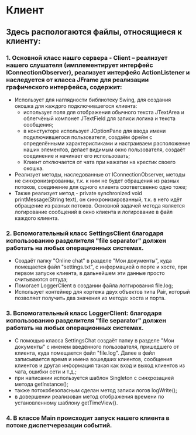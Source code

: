 # Клиент
 ## Здесь распологаются файлы, относящиеся к клиенту:
 
 ###	1. Основной класс нашго сервера - Client – реализует нашего слушателя (имплементирует интерфейс IConnectionObserver), реализует интерфейс ActionListener и наследуется от класса JFrame для реализации графического интерфейса, содержит:
 * Использует для наглядности библиотеку Swing, для создания окошка для каждого подключившегося клиента:
    - использует поля для отображения обычного текста JTextArea и облегчёный компонет JTextField для записи логина и текста сообщения;
    - в констукторе использует JOptionPane для ввода имени подключившегося пользователя, создаём фрейм с определёнными характеристиками и настраиваем расположение наших элементов, делает видимым окно пользователя, создаёт соединение и начинает его использовать;
    - Клиент отключается от чата при нажатии на крестик своего окошка.
 * Реализует методы, наследованные от IConnectionObserver, методы не синхронизированны, т.к. к ним не будет обращения из разных потоков, соединение для одного клиента соответсвенно одно тоже;
* Также реализует метод - private synchronized void printMessage(String text), он синхронизированный, т.к. в него идёт обращение из разных потоков. Основной задачей метода является логирование сообщений в окно клиента и логирование в файл каждого клиента.

###	2. Вспомогательный класс SettingsClient благодаря использованию разделителя "file separator" должен работать на любых операционных системах.
 * Создаёт папку "Online chat" в разделе "Мои документы", куда помещается файл "settings.txt", с информацией о порте и хосте, при первом запуске клиента, в дальнейшем эти данные просто считываются оттуда; 
* Помогает LoggerClient в создании файла логгирования file.log;
* Использует контейнер для кортежа двух объектов типа Pair, который позволяет получить два значения из метода: хоста и порта.
 
 ###	3. Вспомогательный класс LoggerClient: благодаря использованию разделителя "file separator" должен работать на любых операционных системах.
 * С помощью класса SettingsChat создаёт папку в разделе "Мои документы" с именем введённого пользователя, пришедшего от клиента, куда помещается файл "file.log". Далее в файл записывается время и имена вошедших клиентов, сообщения клиентов и другая информация такая как вход и выход клиентов из чата, ошибки сети и т.д.;
 * при написании используется шаблон Singleton с синхрозацией метода getInstance();
 * также потокобезопасным сделан метод записи логов logWrite();
 * в довершении реализован метод отображения времени по установленному шаблону getTimeView().
 
  
###	4. В классе Main происходит запуск нашего клиента в потоке диспетчерезации событий. 


